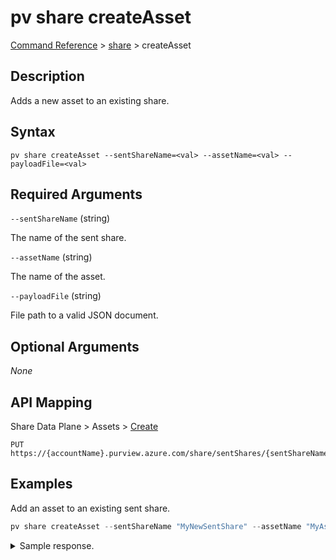 # pv share createAsset

[Command Reference](../../../README.md#command-reference) > [share](./main.md) >  createAsset

## Description

Adds a new asset to an existing share.

## Syntax

```
pv share createAsset --sentShareName=<val> --assetName=<val> --payloadFile=<val>
```

## Required Arguments

`--sentShareName` (string)

The name of the sent share.

`--assetName` (string)

The name of the asset.

`--payloadFile` (string)

File path to a valid JSON document.

## Optional Arguments

*None*

## API Mapping

Share Data Plane > Assets > [Create](https://docs.microsoft.com/en-us/rest/api/purview/sharedataplane/assets/create)
```
PUT https://{accountName}.purview.azure.com/share/sentShares/{sentShareName}/assets/{assetName}
```

## Examples

Add an asset to an existing sent share.

```powershell
pv share createAsset --sentShareName "MyNewSentShare" --assetName "MyAssetName" --payloadFile "/path/to/file.json"
```


<details><summary>Sample response.</summary>
<p>

```json
{
    "kind": "BlobAccount",
    "properties": {
        "storageAccountResourceId": "/subscriptions/2c334b6c-e556-40ac-a4c0-c0d1d2e08ca0/resourceGroups/pv-7643-rg/providers/Microsoft.Storage/storageAccounts/storagedatashare01",
        "receiverAssetName": "MyAssetName",
        "paths": [
            {
                "containerName": "products",
                "senderPath": "products.csv",
                "receiverPath": "products.csv"
            }
        ]
    }
}
```
</p>
</details>
